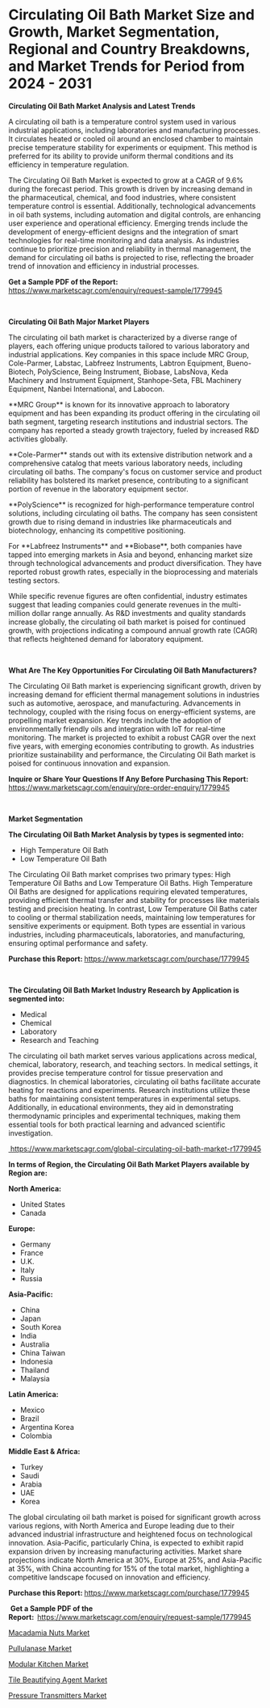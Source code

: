 <p><h1>Circulating Oil Bath Market Size and Growth, Market Segmentation, Regional and Country Breakdowns, and Market Trends for Period from 2024 -  2031</h1></p><p><strong>Circulating Oil Bath Market Analysis and Latest Trends</strong></p>
<p><p>A circulating oil bath is a temperature control system used in various industrial applications, including laboratories and manufacturing processes. It circulates heated or cooled oil around an enclosed chamber to maintain precise temperature stability for experiments or equipment. This method is preferred for its ability to provide uniform thermal conditions and its efficiency in temperature regulation.</p><p>The Circulating Oil Bath Market is expected to grow at a CAGR of 9.6% during the forecast period. This growth is driven by increasing demand in the pharmaceutical, chemical, and food industries, where consistent temperature control is essential. Additionally, technological advancements in oil bath systems, including automation and digital controls, are enhancing user experience and operational efficiency. Emerging trends include the development of energy-efficient designs and the integration of smart technologies for real-time monitoring and data analysis. As industries continue to prioritize precision and reliability in thermal management, the demand for circulating oil baths is projected to rise, reflecting the broader trend of innovation and efficiency in industrial processes.</p></p>
<p><strong>Get a Sample PDF of the Report:&nbsp;</strong> <a href="https://www.marketscagr.com/enquiry/request-sample/1779945?utm_campaign=1869&utm_medium=2&utm_source=Github&utm_content=ia&utm_term=19122024&utm_id=circulating-oil-bath">https://www.marketscagr.com/enquiry/request-sample/1779945</a></p>
<p>&nbsp;</p>
<p><strong>Circulating Oil Bath Major Market Players</strong></p>
<p><p>The circulating oil bath market is characterized by a diverse range of players, each offering unique products tailored to various laboratory and industrial applications. Key companies in this space include MRC Group, Cole-Parmer, Labstac, Labfreez Instruments, Labtron Equipment, Bueno-Biotech, PolyScience, Being Instrument, Biobase, LabsNova, Keda Machinery and Instrument Equipment, Stanhope-Seta, FBL Machinery Equipment, Nanbei International, and Labocon.</p><p>**MRC Group** is known for its innovative approach to laboratory equipment and has been expanding its product offering in the circulating oil bath segment, targeting research institutions and industrial sectors. The company has reported a steady growth trajectory, fueled by increased R&D activities globally.</p><p>**Cole-Parmer** stands out with its extensive distribution network and a comprehensive catalog that meets various laboratory needs, including circulating oil baths. The company's focus on customer service and product reliability has bolstered its market presence, contributing to a significant portion of revenue in the laboratory equipment sector.</p><p>**PolyScience** is recognized for high-performance temperature control solutions, including circulating oil baths. The company has seen consistent growth due to rising demand in industries like pharmaceuticals and biotechnology, enhancing its competitive positioning.</p><p>For **Labfreez Instruments** and **Biobase**, both companies have tapped into emerging markets in Asia and beyond, enhancing market size through technological advancements and product diversification. They have reported robust growth rates, especially in the bioprocessing and materials testing sectors.</p><p>While specific revenue figures are often confidential, industry estimates suggest that leading companies could generate revenues in the multi-million dollar range annually. As R&D investments and quality standards increase globally, the circulating oil bath market is poised for continued growth, with projections indicating a compound annual growth rate (CAGR) that reflects heightened demand for laboratory equipment.</p></p>
<p>&nbsp;</p>
<p><strong>What Are The Key Opportunities For Circulating Oil Bath Manufacturers?</strong></p>
<p><p>The Circulating Oil Bath market is experiencing significant growth, driven by increasing demand for efficient thermal management solutions in industries such as automotive, aerospace, and manufacturing. Advancements in technology, coupled with the rising focus on energy-efficient systems, are propelling market expansion. Key trends include the adoption of environmentally friendly oils and integration with IoT for real-time monitoring. The market is projected to exhibit a robust CAGR over the next five years, with emerging economies contributing to growth. As industries prioritize sustainability and performance, the Circulating Oil Bath market is poised for continuous innovation and expansion.</p></p>
<p><strong>Inquire or Share Your Questions If Any Before Purchasing This Report:</strong> <a href="https://www.marketscagr.com/enquiry/pre-order-enquiry/1779945?utm_campaign=1869&utm_medium=2&utm_source=Github&utm_content=ia&utm_term=19122024&utm_id=circulating-oil-bath">https://www.marketscagr.com/enquiry/pre-order-enquiry/1779945</a></p>
<p>&nbsp;</p>
<p><strong>Market Segmentation</strong></p>
<p><strong>The Circulating Oil Bath Market Analysis by types is segmented into:</strong></p>
<p><ul><li>High Temperature Oil Bath</li><li>Low Temperature Oil Bath</li></ul></p>
<p><p>The Circulating Oil Bath market comprises two primary types: High Temperature Oil Baths and Low Temperature Oil Baths. High Temperature Oil Baths are designed for applications requiring elevated temperatures, providing efficient thermal transfer and stability for processes like materials testing and precision heating. In contrast, Low Temperature Oil Baths cater to cooling or thermal stabilization needs, maintaining low temperatures for sensitive experiments or equipment. Both types are essential in various industries, including pharmaceuticals, laboratories, and manufacturing, ensuring optimal performance and safety.</p></p>
<p><strong>Purchase this Report:&nbsp;</strong><a href="https://www.marketscagr.com/purchase/1779945?utm_campaign=1869&utm_medium=2&utm_source=Github&utm_content=ia&utm_term=19122024&utm_id=circulating-oil-bath">https://www.marketscagr.com/purchase/1779945</a></p>
<p>&nbsp;</p>
<p><strong>The Circulating Oil Bath Market Industry Research by Application is segmented into:</strong></p>
<p><ul><li>Medical</li><li>Chemical</li><li>Laboratory</li><li>Research and Teaching</li></ul></p>
<p><p>The circulating oil bath market serves various applications across medical, chemical, laboratory, research, and teaching sectors. In medical settings, it provides precise temperature control for tissue preservation and diagnostics. In chemical laboratories, circulating oil baths facilitate accurate heating for reactions and experiments. Research institutions utilize these baths for maintaining consistent temperatures in experimental setups. Additionally, in educational environments, they aid in demonstrating thermodynamic principles and experimental techniques, making them essential tools for both practical learning and advanced scientific investigation.</p></p>
<p><a href="https://www.marketscagr.com/global-circulating-oil-bath-market-r1779945?utm_campaign=1869&utm_medium=2&utm_source=Github&utm_content=ia&utm_term=19122024&utm_id=circulating-oil-bath">&nbsp;https://www.marketscagr.com/global-circulating-oil-bath-market-r1779945</a></p>
<p><strong>In terms of Region, the Circulating Oil Bath Market Players available by Region are:</strong></p>
<p>
    <p> <strong> North America: </strong>
        <ul>
            <li>United States</li>
            <li>Canada</li>
        </ul>
        </p> 
    <p> <strong> Europe: </strong>
        <ul>
            <li>Germany</li>
            <li>France</li>
            <li>U.K.</li>
            <li>Italy</li>
            <li>Russia</li>
        </ul>
        </p> 
    <p> <strong> Asia-Pacific: </strong>
        <ul>
            <li>China</li>
            <li>Japan</li>
            <li>South Korea</li>
            <li>India</li>
            <li>Australia</li>
            <li>China Taiwan</li>
            <li>Indonesia</li>
            <li>Thailand</li>
            <li>Malaysia</li>
        </ul>
        </p> 
    <p> <strong> Latin America: </strong>
        <ul>
            <li>Mexico</li>
            <li>Brazil</li>
            <li>Argentina Korea</li>
            <li>Colombia</li>
        </ul>
        </p> 
    <p> <strong> Middle East & Africa: </strong>
        <ul>
            <li>Turkey</li>
            <li>Saudi</li>
            <li>Arabia</li>
            <li>UAE</li>
            <li>Korea</li>
        </ul>
    </p>
    </p>
<p><p>The global circulating oil bath market is poised for significant growth across various regions, with North America and Europe leading due to their advanced industrial infrastructure and heightened focus on technological innovation. Asia-Pacific, particularly China, is expected to exhibit rapid expansion driven by increasing manufacturing activities. Market share projections indicate North America at 30%, Europe at 25%, and Asia-Pacific at 35%, with China accounting for 15% of the total market, highlighting a competitive landscape focused on innovation and efficiency.</p></p>
<p><strong>Purchase this Report: </strong><a href="https://www.marketscagr.com/purchase/1779945?utm_campaign=1869&utm_medium=2&utm_source=Github&utm_content=ia&utm_term=19122024&utm_id=circulating-oil-bath">https://www.marketscagr.com/purchase/1779945</a></p>
<p>&nbsp;<strong>Get a Sample PDF of the Report:&nbsp;&nbsp;</strong><a href="https://www.marketscagr.com/enquiry/request-sample/1779945?utm_campaign=1869&utm_medium=2&utm_source=Github&utm_content=ia&utm_term=19122024&utm_id=circulating-oil-bath">https://www.marketscagr.com/enquiry/request-sample/1779945</a></p>
<p><strong></strong></p>
<p><p><a href="https://www.linkedin.com/pulse/macadamia-nuts-market-size-striking-cagr-49-from-2024-aahve?utm_campaign=1869&utm_medium=2&utm_source=Github&utm_content=ia&utm_term=19122024&utm_id=circulating-oil-bath">Macadamia Nuts Market</a></p><p><a href="https://www.linkedin.com/pulse/pullulanase-market-size-experiencing-steady-growth-cagr-63-arape?utm_campaign=1869&utm_medium=2&utm_source=Github&utm_content=ia&utm_term=19122024&utm_id=circulating-oil-bath">Pullulanase Market</a></p><p><a href="https://www.linkedin.com/pulse/insights-modular-kitchen-industry-market-financial-status-fwbhf?utm_campaign=1869&utm_medium=2&utm_source=Github&utm_content=ia&utm_term=19122024&utm_id=circulating-oil-bath">Modular Kitchen Market</a></p><p><a href="https://github.com/CliffMedina6/Market-Research-Report-List-7/blob/main/tile-beautifying-agent-market.md?utm_campaign=1869&utm_medium=2&utm_source=Github&utm_content=ia&utm_term=19122024&utm_id=circulating-oil-bath">Tile Beautifying Agent Market</a></p><p><a href="https://www.linkedin.com/pulse/future-trends-growth-prospects-pressure-transmitters-market-9zzvf?utm_campaign=1869&utm_medium=2&utm_source=Github&utm_content=ia&utm_term=19122024&utm_id=circulating-oil-bath">Pressure Transmitters Market</a></p></p>